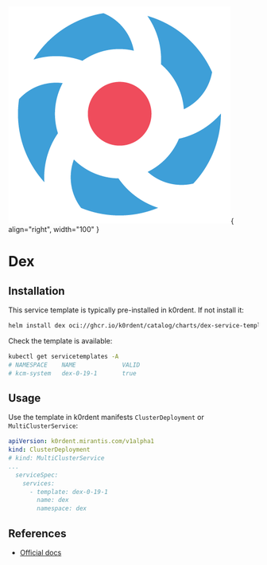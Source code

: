 ![logo](https://raw.githubusercontent.com/dexidp/website/9ac240c84d3e34766814cd9ece76710cf075ba23/static/favicons/favicon.png){ align="right", width="100" }
# Dex

## Installation
This service template is typically pre-installed in k0rdent. If not
install it:
~~~bash
helm install dex oci://ghcr.io/k0rdent/catalog/charts/dex-service-template -n kcm-system
~~~

Check the template is available:
~~~bash
kubectl get servicetemplates -A
# NAMESPACE    NAME             VALID
# kcm-system   dex-0-19-1       true
~~~

## Usage
Use the template in k0rdent manifests `ClusterDeployment` or `MultiClusterService`:
~~~yaml
apiVersion: k0rdent.mirantis.com/v1alpha1
kind: ClusterDeployment
# kind: MultiClusterService
...
  serviceSpec:
    services:
      - template: dex-0-19-1
        name: dex
        namespace: dex
~~~

## References
- [Official docs](https://dexidp.io/docs/)
